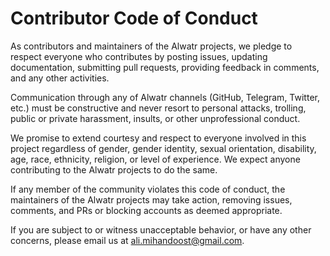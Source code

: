 # Contributor Code of Conduct

As contributors and maintainers of the Alwatr projects, we pledge to respect everyone who contributes by posting issues, updating documentation, submitting pull requests, providing feedback in comments, and any other activities.

Communication through any of Alwatr channels (GitHub, Telegram, Twitter, etc.) must be constructive and never resort to personal attacks, trolling, public or private harassment, insults, or other unprofessional conduct.

We promise to extend courtesy and respect to everyone involved in this project regardless of gender, gender identity, sexual orientation, disability, age, race, ethnicity, religion, or level of experience. We expect anyone contributing to the Alwatr projects to do the same.

If any member of the community violates this code of conduct, the maintainers of the Alwatr projects may take action, removing issues, comments, and PRs or blocking accounts as deemed appropriate.

If you are subject to or witness unacceptable behavior, or have any other concerns, please email us at [ali.mihandoost@gmail.com](mailto:ali.mihandoost@gmail.com).
